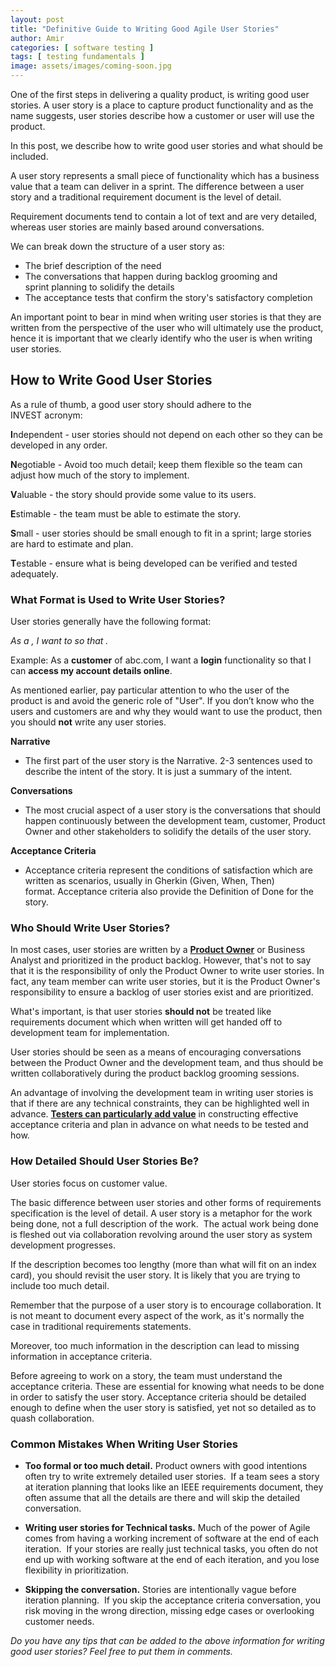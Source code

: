 ```yaml
---
layout: post
title: "Definitive Guide to Writing Good Agile User Stories"
author: Amir
categories: [ software testing ]
tags: [ testing fundamentals ]
image: assets/images/coming-soon.jpg
---
```


One of the first steps in delivering a quality product, is writing good user stories. A user story is a place to capture product functionality and as the name suggests, user stories describe how a customer or user will use the product.

In this post, we describe how to write good user stories and what should be included.

A user story represents a small piece of functionality which has a business value that a team can deliver in a sprint. The difference between a user story and a traditional requirement document is the level of detail.

Requirement documents tend to contain a lot of text and are very detailed, whereas user stories are mainly based around conversations.

We can break down the structure of a user story as:

*   The brief description of the need
*   The conversations that happen during backlog grooming and sprint planning to solidify the details
*   The acceptance tests that confirm the story's satisfactory completion

An important point to bear in mind when writing user stories is that they are written from the perspective of the user who will ultimately use the product, hence it is important that we clearly identify who the user is when writing user stories.

## How to Write Good User Stories

As a rule of thumb, a good user story should adhere to the INVEST acronym:

**I**ndependent - user stories should not depend on each other so they can be developed in any order.

**N**egotiable - Avoid too much detail; keep them flexible so the team can adjust how much of the story to implement.

**V**aluable - the story should provide some value to its users.

**E**stimable - the team must be able to estimate the story.

**S**mall - user stories should be small enough to fit in a sprint; large stories are hard to estimate and plan.

**T**estable - ensure what is being developed can be verified and tested adequately.

### What Format is Used to Write User Stories?

User stories generally have the following format:

_As a <user type>, I want to <feature> so that <benefit>._

Example: As a **customer** of abc.com, I want a **login** functionality so that I can **access my account details online**.

As mentioned earlier, pay particular attention to who the user of the product is and avoid the generic role of "User". If you don’t know who the users and customers are and why they would want to use the product, then you should **not** write any user stories.

**Narrative**

*   The first part of the user story is the Narrative. 2-3 sentences used to describe the intent of the story. It is just a summary of the intent.

**Conversations**

*   The most crucial aspect of a user story is the conversations that should happen continuously between the development team, customer, Product Owner and other stakeholders to solidify the details of the user story.

**Acceptance Criteria**

*   Acceptance criteria represent the conditions of satisfaction which are written as scenarios, usually in Gherkin (Given, When, Then) format. Acceptance criteria also provide the Definition of Done for the story.

### Who Should Write User Stories?

In most cases, user stories are written by a **[Product Owner](http://www.testingexcellence.com/roles-responsibilities-product-owner-agile/)** or Business Analyst and prioritized in the product backlog. However, that's not to say that it is the responsibility of only the Product Owner to write user stories. In fact, any team member can write user stories, but it is the Product Owner's responsibility to ensure a backlog of user stories exist and are prioritized.

What's important, is that user stories **should not** be treated like requirements document which when written will get handed off to development team for implementation.

User stories should be seen as a means of encouraging conversations between the Product Owner and the development team, and thus should be written collaboratively during the product backlog grooming sessions.

An advantage of involving the development team in writing user stories is that if there are any technical constraints, they can be highlighted well in advance. **[Testers can particularly add value](http://www.testingexcellence.com/can-testers-add-value-agile-projects/)** in constructing effective acceptance criteria and plan in advance on what needs to be tested and how.

### How Detailed Should User Stories Be?

User stories focus on customer value.

The basic difference between user stories and other forms of requirements specification is the level of detail. A user story is a metaphor for the work being done, not a full description of the work.  The actual work being done is fleshed out via collaboration revolving around the user story as system development progresses.

If the description becomes too lengthy (more than what will fit on an index card), you should revisit the user story. It is likely that you are trying to include too much detail.

Remember that the purpose of a user story is to encourage collaboration. It is not meant to document every aspect of the work, as it's normally the case in traditional requirements statements.

Moreover, too much information in the description can lead to missing information in acceptance criteria.

Before agreeing to work on a story, the team must understand the acceptance criteria. These are essential for knowing what needs to be done in order to satisfy the user story. Acceptance criteria should be detailed enough to define when the user story is satisfied, yet not so detailed as to quash collaboration.

### Common Mistakes When Writing User Stories

*   **Too formal or too much detail.** Product owners with good intentions often try to write extremely detailed user stories.  If a team sees a story at iteration planning that looks like an IEEE requirements document, they often assume that all the details are there and will skip the detailed conversation.

*   **Writing user stories for Technical tasks.** Much of the power of Agile comes from having a working increment of software at the end of each iteration.  If your stories are really just technical tasks, you often do not end up with working software at the end of each iteration, and you lose flexibility in prioritization.

*   **Skipping the conversation.** Stories are intentionally vague before iteration planning.  If you skip the acceptance criteria conversation, you risk moving in the wrong direction, missing edge cases or overlooking customer needs.

_Do you have any tips that can be added to the above information for writing good user stories? Feel free to put them in comments._
